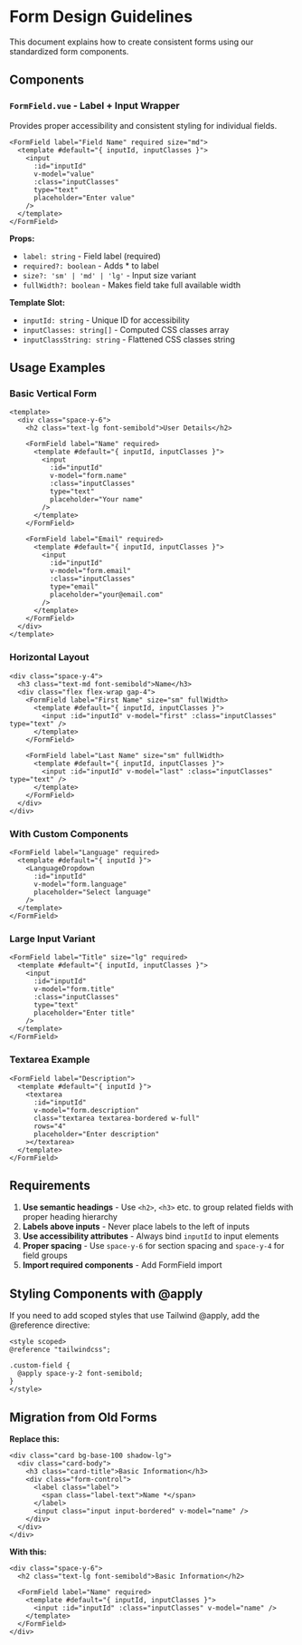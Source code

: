 # Form Design Guidelines

This document explains how to create consistent forms using our standardized form components.

## Components

### `FormField.vue` - Label + Input Wrapper
Provides proper accessibility and consistent styling for individual fields.

```vue
<FormField label="Field Name" required size="md">
  <template #default="{ inputId, inputClasses }">
    <input
      :id="inputId"
      v-model="value"
      :class="inputClasses"
      type="text"
      placeholder="Enter value"
    />
  </template>
</FormField>
```

**Props:**
- `label: string` - Field label (required)
- `required?: boolean` - Adds * to label
- `size?: 'sm' | 'md' | 'lg'` - Input size variant
- `fullWidth?: boolean` - Makes field take full available width

**Template Slot:**
- `inputId: string` - Unique ID for accessibility
- `inputClasses: string[]` - Computed CSS classes array
- `inputClassString: string` - Flattened CSS classes string

## Usage Examples

### Basic Vertical Form
```vue
<template>
  <div class="space-y-6">
    <h2 class="text-lg font-semibold">User Details</h2>
    
    <FormField label="Name" required>
      <template #default="{ inputId, inputClasses }">
        <input
          :id="inputId"
          v-model="form.name"
          :class="inputClasses"
          type="text"
          placeholder="Your name"
        />
      </template>
    </FormField>

    <FormField label="Email" required>
      <template #default="{ inputId, inputClasses }">
        <input
          :id="inputId"
          v-model="form.email"
          :class="inputClasses"
          type="email"
          placeholder="your@email.com"
        />
      </template>
    </FormField>
  </div>
</template>
```

### Horizontal Layout
```vue
<div class="space-y-4">
  <h3 class="text-md font-semibold">Name</h3>
  <div class="flex flex-wrap gap-4">
    <FormField label="First Name" size="sm" fullWidth>
      <template #default="{ inputId, inputClasses }">
        <input :id="inputId" v-model="first" :class="inputClasses" type="text" />
      </template>
    </FormField>
    
    <FormField label="Last Name" size="sm" fullWidth>
      <template #default="{ inputId, inputClasses }">
        <input :id="inputId" v-model="last" :class="inputClasses" type="text" />
      </template>
    </FormField>
  </div>
</div>
```

### With Custom Components
```vue
<FormField label="Language" required>
  <template #default="{ inputId }">
    <LanguageDropdown
      :id="inputId"
      v-model="form.language"
      placeholder="Select language"
    />
  </template>
</FormField>
```

### Large Input Variant
```vue
<FormField label="Title" size="lg" required>
  <template #default="{ inputId, inputClasses }">
    <input
      :id="inputId"
      v-model="form.title"
      :class="inputClasses"
      type="text"
      placeholder="Enter title"
    />
  </template>
</FormField>
```

### Textarea Example
```vue
<FormField label="Description">
  <template #default="{ inputId }">
    <textarea
      :id="inputId"
      v-model="form.description"
      class="textarea textarea-bordered w-full"
      rows="4"
      placeholder="Enter description"
    ></textarea>
  </template>
</FormField>
```

## Requirements

1. **Use semantic headings** - Use `<h2>`, `<h3>` etc. to group related fields with proper heading hierarchy
2. **Labels above inputs** - Never place labels to the left of inputs
3. **Use accessibility attributes** - Always bind `inputId` to input elements
4. **Proper spacing** - Use `space-y-6` for section spacing and `space-y-4` for field groups
5. **Import required components** - Add FormField import

## Styling Components with @apply

If you need to add scoped styles that use Tailwind @apply, add the @reference directive:

```vue
<style scoped>
@reference "tailwindcss";

.custom-field {
  @apply space-y-2 font-semibold;
}
</style>
```

## Migration from Old Forms

**Replace this:**
```vue
<div class="card bg-base-100 shadow-lg">
  <div class="card-body">
    <h3 class="card-title">Basic Information</h3>
    <div class="form-control">
      <label class="label">
        <span class="label-text">Name *</span>
      </label>
      <input class="input input-bordered" v-model="name" />
    </div>
  </div>
</div>
```

**With this:**
```vue
<div class="space-y-6">
  <h2 class="text-lg font-semibold">Basic Information</h2>
  
  <FormField label="Name" required>
    <template #default="{ inputId, inputClasses }">
      <input :id="inputId" :class="inputClasses" v-model="name" />
    </template>
  </FormField>
</div>
```